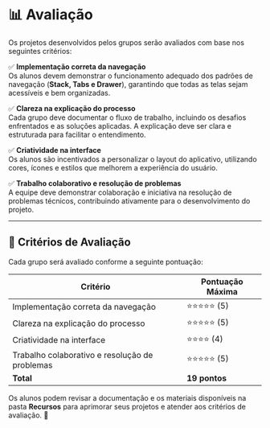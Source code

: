 # 📊 Avaliação  

Os projetos desenvolvidos pelos grupos serão avaliados com base nos seguintes critérios:  

✅ **Implementação correta da navegação**  
Os alunos devem demonstrar o funcionamento adequado dos padrões de navegação (**Stack, Tabs e Drawer**), garantindo que todas as telas sejam acessíveis e bem organizadas.  

✅ **Clareza na explicação do processo**  
Cada grupo deve documentar o fluxo de trabalho, incluindo os desafios enfrentados e as soluções aplicadas. A explicação deve ser clara e estruturada para facilitar o entendimento.  

✅ **Criatividade na interface**  
Os alunos são incentivados a personalizar o layout do aplicativo, utilizando cores, ícones e estilos que melhorem a experiência do usuário.  

✅ **Trabalho colaborativo e resolução de problemas**  
A equipe deve demonstrar colaboração e iniciativa na resolução de problemas técnicos, contribuindo ativamente para o desenvolvimento do projeto.  

---

## 📌 Critérios de Avaliação  

Cada grupo será avaliado conforme a seguinte pontuação:  

| Critério                | Pontuação Máxima |
|-------------------------|-----------------|
| Implementação correta da navegação | ⭐⭐⭐⭐⭐ (5) |
| Clareza na explicação do processo | ⭐⭐⭐⭐⭐ (5) |
| Criatividade na interface | ⭐⭐⭐⭐ (4) |
| Trabalho colaborativo e resolução de problemas | ⭐⭐⭐⭐⭐ (5) |
| **Total** | **19 pontos** |

Os alunos podem revisar a documentação e os materiais disponíveis na pasta **Recursos** para aprimorar seus projetos e atender aos critérios de avaliação. 🚀  

